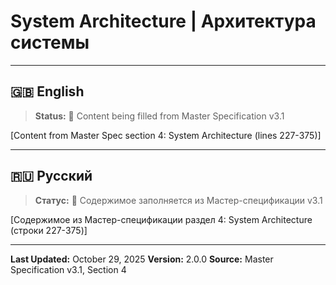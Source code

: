 # System Architecture | Архитектура системы

---

## 🇬🇧 English

> **Status:** 🔄 Content being filled from Master Specification v3.1

[Content from Master Spec section 4: System Architecture (lines 227-375)]

---

## 🇷🇺 Русский

> **Статус:** 🔄 Содержимое заполняется из Мастер-спецификации v3.1

[Содержимое из Мастер-спецификации раздел 4: System Architecture (строки 227-375)]

---

**Last Updated:** October 29, 2025
**Version:** 2.0.0
**Source:** Master Specification v3.1, Section 4
